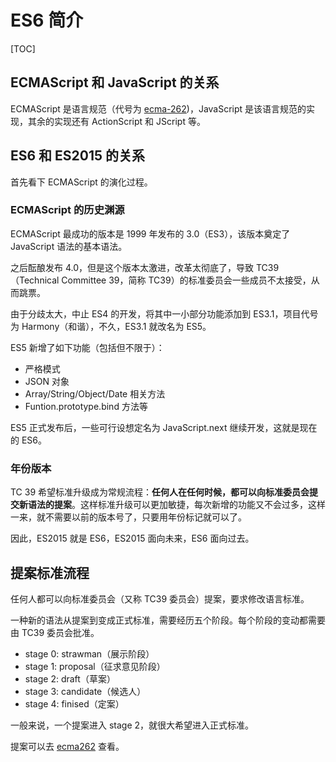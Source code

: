 # ES6 简介

[TOC]

## ECMAScript 和 JavaScript 的关系

ECMAScript 是语言规范（代号为 [ecma-262](http://www.ecma-international.org/ecma-262/))，JavaScript 是该语言规范的实现，其余的实现还有 ActionScript 和 JScript 等。

## ES6 和 ES2015 的关系

首先看下 ECMAScript 的演化过程。

### ECMAScript 的历史渊源

ECMAScript 最成功的版本是 1999 年发布的 3.0（ES3），该版本奠定了 JavaScript 语法的基本语法。

之后酝酿发布 4.0，但是这个版本太激进，改革太彻底了，导致 TC39（Technical Committee 39，简称 TC39）的标准委员会一些成员不太接受，从而跳票。

由于分歧太大，中止 ES4 的开发，将其中一小部分功能添加到 ES3.1，项目代号为 Harmony（和谐），不久，ES3.1 就改名为 ES5。

ES5 新增了如下功能（包括但不限于）：

- 严格模式
- JSON 对象
- Array/String/Object/Date 相关方法
- Funtion.prototype.bind 方法等

ES5 正式发布后，一些可行设想定名为 JavaScript.next 继续开发，这就是现在的 ES6。

### 年份版本

TC 39 希望标准升级成为常规流程：**任何人在任何时候，都可以向标准委员会提交新语法的提案**。这样标准升级可以更加敏捷，每次新增的功能又不会过多，这样一来，就不需要以前的版本号了，只要用年份标记就可以了。

因此，ES2015 就是 ES6，ES2015 面向未来，ES6 面向过去。

## 提案标准流程

任何人都可以向标准委员会（又称 TC39 委员会）提案，要求修改语言标准。

一种新的语法从提案到变成正式标准，需要经历五个阶段。每个阶段的变动都需要由 TC39 委员会批准。

- stage 0: strawman（展示阶段）
- stage 1: proposal（征求意见阶段）
- stage 2: draft（草案）
- stage 3: candidate（候选人）
- stage 4: finised（定案）

一般来说，一个提案进入 stage 2，就很大希望进入正式标准。

提案可以去 [ecma262](https://github.com/tc39/ecma262) 查看。
